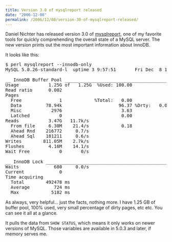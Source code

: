 ```yaml
---
title: Version 3.0 of mysqlreport released
date: "2006-12-08"
permalink: /2006/12/08/version-30-of-mysqlreport-released/
---
```

Daniel Nichter has released version 3.0 of [mysqlreport][1], one of my favorite tools for quickly comprehending the overall state of a MySQL server. The new version prints out the most important information about InnoDB.

It looks like this:

<pre>$ perl mysqlreport --innodb-only
MySQL 5.0.26-standard-l  uptime 3 9:57:51       Fri Dec  8 17:29:07 2006

__ InnoDB Buffer Pool __________________________________________________
Usage           1.25G of   1.25G  %Used: 100.00
Read ratio      0.002
Pages
  Free              1            %Total:   0.00
  Data         78.94k                     96.37 %Drty:   0.01
  Misc           2976                      3.63
  Latched           0                      0.00
Reads           3.47G   11.7k/s
  From file     6.30M    21.4/s            0.18
  Ahead Rnd    216772     0.7/s
  Ahead Sql    181211     0.6/s
Writes        811.05M    2.7k/s
Flushes         4.16M    14.1/s
Wait Free           0       0/s

__ InnoDB Lock _________________________________________________________
Waits             680     0.0/s
Current             0
Time acquiring
  Total        492478 ms
  Average         724 ms
  Max            5182 ms</pre>

As always, very helpful&#8230; just the facts, nothing more. I have 1.25 GB of buffer pool, 100% used, very small percentage of dirty pages, etc etc. You can see it all at a glance.

It pulls the data from `SHOW STATUS`, which means it only works on newer versions of MySQL. Those variables are available in 5.0.3 and later, if memory serves me.

 [1]: http://www.hackmysql.com/mysqlreport
